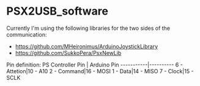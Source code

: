 # PSX2USB_software
Currently I'm using the following libraries for the two sides of the communication:
- https://github.com/MHeironimus/ArduinoJoystickLibrary
- https://github.com/SukkoPera/PsxNewLib

Pin definition:
PS Controller Pin | Arduino Pin
-----------|----------
6 - Attetion|10 - A10
2 - Command|16	- MOSI
1 - Data|14 - MISO
7 - Clock|15 - SCLK
